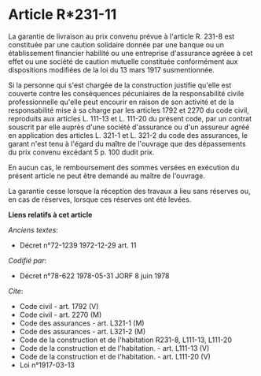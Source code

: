 # Article R*231-11

La garantie de livraison au prix convenu prévue à l'article R. 231-8 est constituée par une caution solidaire donnée par une
banque ou un établissement financier habilité ou une entreprise d'assurance agréee à cet effet ou une société de caution
mutuelle constituée conformément aux dispositions modifiées de la loi du 13 mars 1917 susmentionnée.

Si la personne qui s'est chargée de la construction justifie qu'elle est couverte contre les conséquences pécuniaires de la
responsabilité civile professionnelle qu'elle peut encourir en raison de son activité et de la responsabilité mise à sa
charge par les articles 1792 et 2270 du code civil, reproduits aux articles L. 111-13 et L. 111-20 du présent code, par un
contrat souscrit par elle auprès d'une société d'assurance ou d'un assureur agréé en application des articles L. 321-1 et L.
321-2 du code des assurances, le garant n'est tenu à l'égard du maître de l'ouvrage que des dépassements du prix convenu
excédant 5 p. 100 dudit prix.

En aucun cas, le remboursement des sommes versées en exécution du présent article ne peut être demandé au maître de
l'ouvrage.

La garantie cesse lorsque la réception des travaux a lieu sans réserves ou, en cas de réserves, lorsque ces réserves ont été
levées.

**Liens relatifs à cet article**

_Anciens textes_:

  - Décret n°72-1239 1972-12-29 art. 11

_Codifié par_:

  - Décret n°78-622 1978-05-31 JORF 8 juin 1978

_Cite_:

  - Code civil - art. 1792 (V)
  - Code civil - art. 2270 (M)
  - Code des assurances - art. L321-1 (M)
  - Code des assurances - art. L321-2 (M)
  - Code de la construction et de l'habitation R231-8, L111-13, L111-20
  - Code de la construction et de l'habitation. - art. L111-13 (V)
  - Code de la construction et de l'habitation. - art. L111-20 (V)
  - Loi n°1917-03-13
